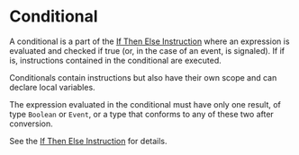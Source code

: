# Conditional

A conditional is a part of the [If Then Else Instruction](https://github.com/dlebansais/Easly-Language/blob/master/Doc/Nodes/Instruction/IfThenElseInstruction.md) where an expression is evaluated and checked if true (or, in the case of an event, is signaled). If if is, instructions contained in the conditional are executed.

Conditionals contain instructions but also have their own scope and can declare local variables.

The expression evaluated in the conditional must have only one result, of type `Boolean` or `Event`, or a type that conforms to any of these two after conversion.

See the [If Then Else Instruction](https://github.com/dlebansais/Easly-Language/blob/master/Doc/Nodes/Instruction/IfThenElseInstruction.md) for details. 
